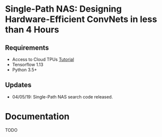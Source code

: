 # Single-Path NAS: Designing Hardware-Efficient ConvNets in less than 4 Hours

## Requirements
* Access to Cloud TPUs [Tutorial](https://cloud.google.com/tpu/docs/tutorials/mnasnet) 
* Tensorflow 1.13
* Python 3.5+

## Updates
* 04/05/19: Single-Path NAS search code released.


# Documentation

TODO


